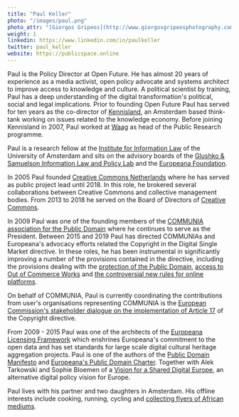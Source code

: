 ```yaml
---
title: "Paul Keller"
photo: "/images/paul.png"
photo_attr: "[Giorgos Gripeos](http://www.giorgosgripeosphotography.com) ([CC BY](https://creativecommons.org/licenses/by/4.0/))"
weight: 1
linkedin: https://www.linkedin.com/in/paulkeller
twitter: paul_keller
website: https://publicspace.online
---
```

Paul is the Policy Director at Open Future. He has almost 20 years of experience as a media activist, open policy advocate and systems architect to improve access to knowledge and culture. A political scientist by training, Paul has a deep understanding of the digital transformation's political, social and legal implications. Prior to founding Open Future Paul has served for ten years as the co-director of [Kennisland](https://www.kl.nl), an Amsterdam based think-tank working on issues related to the knowledge economy. Before joining Kennisland in 2007, Paul worked at [Waag](https://www.waag.org) as head of the Public Research programme.
<!--more-->
Paul is a research fellow at the [Institute for Information Law](https://www.ivir.nl/) of the University of Amsterdam and sits on the advisory boards of the [Glushko & Samuelson Information Law and Policy Lab](https://ilplab.nl/) and the [Europeana Foundation](https://pro.europeana.eu/).

In 2005 Paul founded [Creative Commons Netherlands](https://creativecommons.nl/) where he has served as public project lead until 2018. In this role, he brokered several collaborations between Creative Commons and collective management bodies. From 2013 to 2018 he served on the Board of Directors of [Creative Commons](https://www.creativecommons.org/).

In 2009 Paul was one of the founding members of the [COMMUNIA association for the Public Domain](https://www.communia-association.org/) where he continues to serve as the President. Between 2015 and 2019 Paul has directed COMMUNIAs and Europeana's advocacy efforts related the Copyright in the Digital Single Market directive. In these roles, he has been instrumental in significantly improving a number of the provisions contained in the directive, including the provisions dealing with the [protection of the Public Domain](https://eur-lex.europa.eu/legal-content/EN/TXT/?uri=CELEX%3A32019L0790#014), [access to Out of Commerce Works](https://eur-lex.europa.eu/legal-content/EN/TXT/?uri=CELEX%3A32019L0790#008) and [the controversial new rules for online platforms](https://eur-lex.europa.eu/legal-content/EN/TXT/?uri=CELEX%3A32019L0790#017).

On behalf of COMMUNIA, Paul is currently coordinating the contributions from user's organisations representing COMMUNIA is the [European Commission's stakeholder dialogue on the implementation of Article 17](https://www.communia-association.org/tag/stakeholder-dialogue/) of the Copyright directive.

From 2009 - 2015 Paul was one of the architects of the [Europeana Licensing Framework](https://pro.europeana.eu/page/europeana-licensing-framework) which enshrines Europeana's commitment to the open data and has set standards for large scale digital cultural heritage aggregation projects. Paul is one of the authors of the [Public Domain Manifesto](http://www.publicdomainmanifesto.org/) and [Europeana's Public Domain Charter](https://www.europeana.eu/en/rights/public-domain-charter). Together with Alek Tarkowski and Sophie Bloemen of a [Vision for a Shared Digital Europe](https://shared-digital.eu/vision/), an alternative digital policy vision for Europe.

Paul lives with his partner and two daughters in Amsterdam. His offline interests include cooking, running, cycling and [collecting flyers of African mediums](https://www.voyantes.net/).
